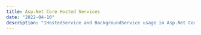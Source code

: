 ```yaml
---
title: Asp.Net Core Hosted Services
date: "2022-04-10"
description: "IHostedService and BackgroundService usage in Asp.Net Core"
---
```

